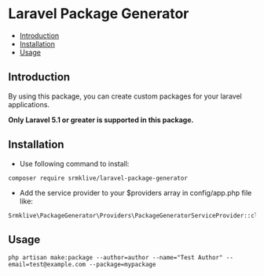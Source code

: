 # Laravel Package Generator

- [Introduction](#introduction)
- [Installation](#installation)
- [Usage](#usage)

<a name="introduction"></a>
## Introduction

By using this package, you can create custom packages for your laravel applications. 

**Only Laravel 5.1 or greater is supported in this package.**


<a name="installation"></a>
## Installation

* Use following command to install:

```
composer require srmklive/laravel-package-generator
```

* Add the service provider to your $providers array in config/app.php file like: 

```
Srmklive\PackageGenerator\Providers\PackageGeneratorServiceProvider::class
```

<a name="usage"></a>
## Usage

```
php artisan make:package --author=author --name="Test Author" --email=test@example.com --package=mypackage
```

